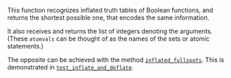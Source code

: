 This function recognizes inflated truth tables of Boolean functions, and returns the shortest possible one, that encodes the same information.

It also receives and returns the list of integers denoting the arguments. (These `atomvals` can be thought of as the names of the sets or atomic statements.)

The opposite can be achieved with the method [`inflated_fullspots`](../../methods/inflated_fullspots). This is demonstrated in [`test_inflate_and_deflate`](_test.py).